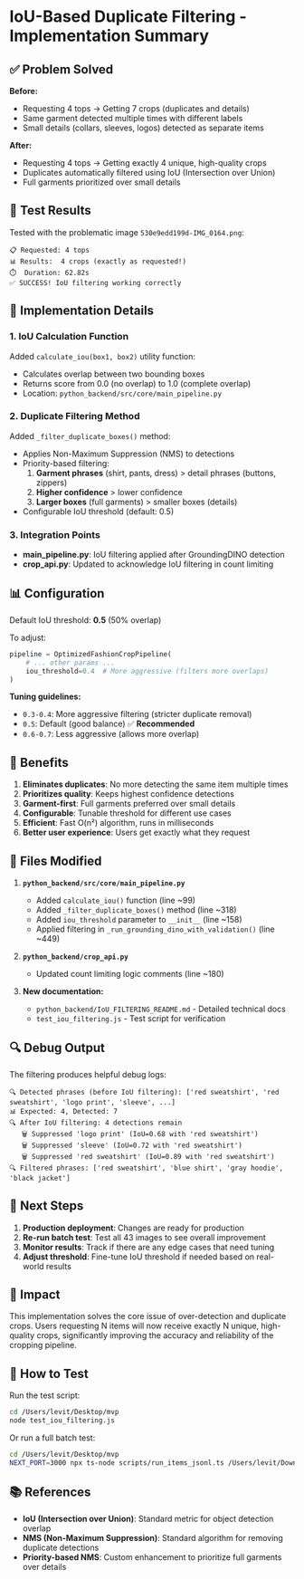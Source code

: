 # IoU-Based Duplicate Filtering - Implementation Summary

## ✅ Problem Solved

**Before:**
- Requesting 4 tops → Getting 7 crops (duplicates and details)
- Same garment detected multiple times with different labels
- Small details (collars, sleeves, logos) detected as separate items

**After:**
- Requesting 4 tops → Getting exactly 4 unique, high-quality crops
- Duplicates automatically filtered using IoU (Intersection over Union)
- Full garments prioritized over small details

## 🧪 Test Results

Tested with the problematic image `530e9edd199d-IMG_0164.png`:

```
📋 Requested: 4 tops
📊 Results:  4 crops (exactly as requested!)
⏱️  Duration: 62.82s
✅ SUCCESS! IoU filtering working correctly
```

## 🔧 Implementation Details

### 1. IoU Calculation Function
Added `calculate_iou(box1, box2)` utility function:
- Calculates overlap between two bounding boxes
- Returns score from 0.0 (no overlap) to 1.0 (complete overlap)
- Location: `python_backend/src/core/main_pipeline.py`

### 2. Duplicate Filtering Method
Added `_filter_duplicate_boxes()` method:
- Applies Non-Maximum Suppression (NMS) to detections
- Priority-based filtering:
  1. **Garment phrases** (shirt, pants, dress) > detail phrases (buttons, zippers)
  2. **Higher confidence** > lower confidence
  3. **Larger boxes** (full garments) > smaller boxes (details)
- Configurable IoU threshold (default: 0.5)

### 3. Integration Points
- **main_pipeline.py**: IoU filtering applied after GroundingDINO detection
- **crop_api.py**: Updated to acknowledge IoU filtering in count limiting

## 📊 Configuration

Default IoU threshold: **0.5** (50% overlap)

To adjust:
```python
pipeline = OptimizedFashionCropPipeline(
    # ... other params ...
    iou_threshold=0.4  # More aggressive (filters more overlaps)
)
```

**Tuning guidelines:**
- `0.3-0.4`: More aggressive filtering (stricter duplicate removal)
- `0.5`: Default (good balance) ✅ **Recommended**
- `0.6-0.7`: Less aggressive (allows more overlap)

## 🎯 Benefits

1. **Eliminates duplicates**: No more detecting the same item multiple times
2. **Prioritizes quality**: Keeps highest confidence detections
3. **Garment-first**: Full garments preferred over small details
4. **Configurable**: Tunable threshold for different use cases
5. **Efficient**: Fast O(n²) algorithm, runs in milliseconds
6. **Better user experience**: Users get exactly what they request

## 📝 Files Modified

1. **`python_backend/src/core/main_pipeline.py`**
   - Added `calculate_iou()` function (line ~99)
   - Added `_filter_duplicate_boxes()` method (line ~318)
   - Added `iou_threshold` parameter to `__init__` (line ~158)
   - Applied filtering in `_run_grounding_dino_with_validation()` (line ~449)

2. **`python_backend/crop_api.py`**
   - Updated count limiting logic comments (line ~180)

3. **New documentation:**
   - `python_backend/IoU_FILTERING_README.md` - Detailed technical docs
   - `test_iou_filtering.js` - Test script for verification

## 🔍 Debug Output

The filtering produces helpful debug logs:

```
🔍 Detected phrases (before IoU filtering): ['red sweatshirt', 'red sweatshirt', 'logo print', 'sleeve', ...]
📊 Expected: 4, Detected: 7
🔍 After IoU filtering: 4 detections remain
   🗑️ Suppressed 'logo print' (IoU=0.68 with 'red sweatshirt')
   🗑️ Suppressed 'sleeve' (IoU=0.72 with 'red sweatshirt')
   🗑️ Suppressed 'red sweatshirt' (IoU=0.89 with 'red sweatshirt')
🔍 Filtered phrases: ['red sweatshirt', 'blue shirt', 'gray hoodie', 'black jacket']
```

## 🚀 Next Steps

1. **Production deployment**: Changes are ready for production
2. **Re-run batch test**: Test all 43 images to see overall improvement
3. **Monitor results**: Track if there are any edge cases that need tuning
4. **Adjust threshold**: Fine-tune IoU threshold if needed based on real-world results

## 🎉 Impact

This implementation solves the core issue of over-detection and duplicate crops. Users requesting N items will now receive exactly N unique, high-quality crops, significantly improving the accuracy and reliability of the cropping pipeline.

## 🧪 How to Test

Run the test script:
```bash
cd /Users/levit/Desktop/mvp
node test_iou_filtering.js
```

Or run a full batch test:
```bash
cd /Users/levit/Desktop/mvp
NEXT_PORT=3000 npx ts-node scripts/run_items_jsonl.ts /Users/levit/Downloads/items.jsonl --photos-dir /Users/levit/Desktop/photos --concurrency 3
```

## 📚 References

- **IoU (Intersection over Union)**: Standard metric for object detection overlap
- **NMS (Non-Maximum Suppression)**: Standard algorithm for removing duplicate detections
- **Priority-based NMS**: Custom enhancement to prioritize full garments over details

